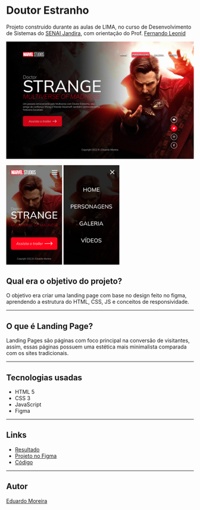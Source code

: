 # Doutor Estranho

Projeto construido durante as aulas de LIMA, no curso de Desenvolvimento de Sistemas do [SENAI Jandira](https://jandira.sp.senai.br/), com orientação do Prof. [Fernando Leonid](https://github.com/fernandoleonid)

![](./img/WEB.png)

<img src="./img/MOBILE.png" width="150px"> <img src="./img/AndroidSmall-1.png" width="150px">

## Qual era o objetivo do projeto?
O objetivo era criar uma landing page com base no design feito no figma, aprendendo a estrutura do HTML, CSS, JS e conceitos de responsividade.

---

## O que é Landing Page?
Landing Pages são páginas com foco principal na conversão de visitantes, assim, essas páginas possuem uma estética mais minimalista comparada com os sites tradicionais.

---

## Tecnologias usadas
- HTML 5
- CSS 3
- JavaScript
- Figma

---

## Links
- [Resultado](https://eduardomoreiramachado.github.io/strange-2022/)
- [Projeto no Figma](https://www.figma.com/file/b8dAlQun0K4fi1wv9N1SDG/LIMA?node-id=0%3A1)
- [Código](https://github.com/EduardoMoreiraMachado/strange-2022)

---

## Autor
[Eduardo Moreira](https://github.com/EduardoMoreiraMachado)
